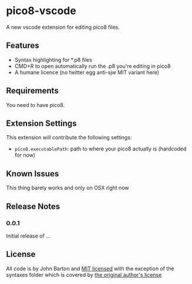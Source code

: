 # pico8-vscode

A new vscode extension for editing pico8 files.

## Features

* Syntax highlighting for *.p8 files
* CMD+R to open automatically run the .p8 you're editing in pico8
* A humane licence (no twitter egg anti-sjw MIT variant here)

## Requirements

You need to have pico8.

## Extension Settings

This extension will contribute the following settings:

* `pico8.executablePath`: path to where your pico8 actually is (hardcoded for now)

## Known Issues

This thing barely works and only on OSX right now

## Release Notes

### 0.0.1

Initial release of ...

## License

All code is by John Barton and [MIT licensed](/LICENSE.md) with the exception of the syntaxes folder which is covered by [the original author's license](/syntaxes/OSSREADME.json)